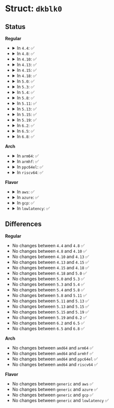# Struct: <code>dkblk0</code>

## Status
<b>Regular</b>
<ul>
<li>
<details>
<summary>In <code>4.4</code>: ✅</summary>

```c
struct dkblk0 {
    struct volumeid dk_vid;
    struct dkconfig dk_ios;
};
```
</details>
</li>
<li>
<details>
<summary>In <code>4.8</code>: ✅</summary>

```c
struct dkblk0 {
    struct volumeid dk_vid;
    struct dkconfig dk_ios;
};
```
</details>
</li>
<li>
<details>
<summary>In <code>4.10</code>: ✅</summary>

```c
struct dkblk0 {
    struct volumeid dk_vid;
    struct dkconfig dk_ios;
};
```
</details>
</li>
<li>
<details>
<summary>In <code>4.13</code>: ✅</summary>

```c
struct dkblk0 {
    struct volumeid dk_vid;
    struct dkconfig dk_ios;
};
```
</details>
</li>
<li>
<details>
<summary>In <code>4.15</code>: ✅</summary>

```c
struct dkblk0 {
    struct volumeid dk_vid;
    struct dkconfig dk_ios;
};
```
</details>
</li>
<li>
<details>
<summary>In <code>4.18</code>: ✅</summary>

```c
struct dkblk0 {
    struct volumeid dk_vid;
    struct dkconfig dk_ios;
};
```
</details>
</li>
<li>
<details>
<summary>In <code>5.0</code>: ✅</summary>

```c
struct dkblk0 {
    struct volumeid dk_vid;
    struct dkconfig dk_ios;
};
```
</details>
</li>
<li>
<details>
<summary>In <code>5.3</code>: ✅</summary>

```c
struct dkblk0 {
    struct volumeid dk_vid;
    struct dkconfig dk_ios;
};
```
</details>
</li>
<li>
<details>
<summary>In <code>5.4</code>: ✅</summary>

```c
struct dkblk0 {
    struct volumeid dk_vid;
    struct dkconfig dk_ios;
};
```
</details>
</li>
<li>
<details>
<summary>In <code>5.8</code>: ✅</summary>

```c
struct dkblk0 {
    struct volumeid dk_vid;
    struct dkconfig dk_ios;
};
```
</details>
</li>
<li>
<details>
<summary>In <code>5.11</code>: ✅</summary>

```c
struct dkblk0 {
    struct volumeid dk_vid;
    struct dkconfig dk_ios;
};
```
</details>
</li>
<li>
<details>
<summary>In <code>5.13</code>: ✅</summary>

```c
struct dkblk0 {
    struct volumeid dk_vid;
    struct dkconfig dk_ios;
};
```
</details>
</li>
<li>
<details>
<summary>In <code>5.15</code>: ✅</summary>

```c
struct dkblk0 {
    struct volumeid dk_vid;
    struct dkconfig dk_ios;
};
```
</details>
</li>
<li>
<details>
<summary>In <code>5.19</code>: ✅</summary>

```c
struct dkblk0 {
    struct volumeid dk_vid;
    struct dkconfig dk_ios;
};
```
</details>
</li>
<li>
<details>
<summary>In <code>6.2</code>: ✅</summary>

```c
struct dkblk0 {
    struct volumeid dk_vid;
    struct dkconfig dk_ios;
};
```
</details>
</li>
<li>
<details>
<summary>In <code>6.5</code>: ✅</summary>

```c
struct dkblk0 {
    struct volumeid dk_vid;
    struct dkconfig dk_ios;
};
```
</details>
</li>
<li>
<details>
<summary>In <code>6.8</code>: ✅</summary>

```c
struct dkblk0 {
    struct volumeid dk_vid;
    struct dkconfig dk_ios;
};
```
</details>
</li>
</ul>
<b>Arch</b>
<ul>
<li>
<details>
<summary>In <code>arm64</code>: ✅</summary>

```c
struct dkblk0 {
    struct volumeid dk_vid;
    struct dkconfig dk_ios;
};
```
</details>
</li>
<li>
<details>
<summary>In <code>armhf</code>: ✅</summary>

```c
struct dkblk0 {
    struct volumeid dk_vid;
    struct dkconfig dk_ios;
};
```
</details>
</li>
<li>
<details>
<summary>In <code>ppc64el</code>: ✅</summary>

```c
struct dkblk0 {
    struct volumeid dk_vid;
    struct dkconfig dk_ios;
};
```
</details>
</li>
<li>
<details>
<summary>In <code>riscv64</code>: ✅</summary>

```c
struct dkblk0 {
    struct volumeid dk_vid;
    struct dkconfig dk_ios;
};
```
</details>
</li>
</ul>
<b>Flavor</b>
<ul>
<li>
<details>
<summary>In <code>aws</code>: ✅</summary>

```c
struct dkblk0 {
    struct volumeid dk_vid;
    struct dkconfig dk_ios;
};
```
</details>
</li>
<li>
<details>
<summary>In <code>azure</code>: ✅</summary>

```c
struct dkblk0 {
    struct volumeid dk_vid;
    struct dkconfig dk_ios;
};
```
</details>
</li>
<li>
<details>
<summary>In <code>gcp</code>: ✅</summary>

```c
struct dkblk0 {
    struct volumeid dk_vid;
    struct dkconfig dk_ios;
};
```
</details>
</li>
<li>
<details>
<summary>In <code>lowlatency</code>: ✅</summary>

```c
struct dkblk0 {
    struct volumeid dk_vid;
    struct dkconfig dk_ios;
};
```
</details>
</li>
</ul>

## Differences
<b>Regular</b>
<ul>
<li>
No changes between <code>4.4</code> and <code>4.8</code> ✅
</li>
<li>
No changes between <code>4.8</code> and <code>4.10</code> ✅
</li>
<li>
No changes between <code>4.10</code> and <code>4.13</code> ✅
</li>
<li>
No changes between <code>4.13</code> and <code>4.15</code> ✅
</li>
<li>
No changes between <code>4.15</code> and <code>4.18</code> ✅
</li>
<li>
No changes between <code>4.18</code> and <code>5.0</code> ✅
</li>
<li>
No changes between <code>5.0</code> and <code>5.3</code> ✅
</li>
<li>
No changes between <code>5.3</code> and <code>5.4</code> ✅
</li>
<li>
No changes between <code>5.4</code> and <code>5.8</code> ✅
</li>
<li>
No changes between <code>5.8</code> and <code>5.11</code> ✅
</li>
<li>
No changes between <code>5.11</code> and <code>5.13</code> ✅
</li>
<li>
No changes between <code>5.13</code> and <code>5.15</code> ✅
</li>
<li>
No changes between <code>5.15</code> and <code>5.19</code> ✅
</li>
<li>
No changes between <code>5.19</code> and <code>6.2</code> ✅
</li>
<li>
No changes between <code>6.2</code> and <code>6.5</code> ✅
</li>
<li>
No changes between <code>6.5</code> and <code>6.8</code> ✅
</li>
</ul>
<b>Arch</b>
<ul>
<li>
No changes between <code>amd64</code> and <code>arm64</code> ✅
</li>
<li>
No changes between <code>amd64</code> and <code>armhf</code> ✅
</li>
<li>
No changes between <code>amd64</code> and <code>ppc64el</code> ✅
</li>
<li>
No changes between <code>amd64</code> and <code>riscv64</code> ✅
</li>
</ul>
<b>Flavor</b>
<ul>
<li>
No changes between <code>generic</code> and <code>aws</code> ✅
</li>
<li>
No changes between <code>generic</code> and <code>azure</code> ✅
</li>
<li>
No changes between <code>generic</code> and <code>gcp</code> ✅
</li>
<li>
No changes between <code>generic</code> and <code>lowlatency</code> ✅
</li>
</ul>
